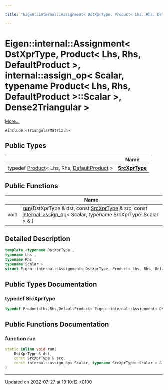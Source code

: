 ```yaml
---

title: "Eigen::internal::Assignment< DstXprType, Product< Lhs, Rhs, DefaultProduct >, internal::assign_op< Scalar, typename Product< Lhs, Rhs, DefaultProduct >::Scalar >, Dense2Triangular >"

---
```


# Eigen::internal::Assignment< DstXprType, Product< Lhs, Rhs, DefaultProduct >, internal::assign_op< Scalar, typename Product< Lhs, Rhs, DefaultProduct >::Scalar >, Dense2Triangular >



 [More...](#detailed-description)


`#include <TriangularMatrix.h>`

## Public Types

|                | Name           |
| -------------- | -------------- |
| typedef <a href="http://example.org/classes/classeigen_1_1product/">Product</a>< Lhs, Rhs, <a href="http://example.org/namespaces/namespaceeigen/#enumvalue-defaultproduct">DefaultProduct</a> > | **[SrcXprType](http://example.org/classes/structeigen_1_1internal_1_1assignment_3_01dstxprtype_00_01product_3_01lhs_00_01rhs_00_01defaultp69fc13a26b70f8bd0d7549042fd88469/#typedef-srcxprtype)**  |

## Public Functions

|                | Name           |
| -------------- | -------------- |
| void | **[run](http://example.org/classes/structeigen_1_1internal_1_1assignment_3_01dstxprtype_00_01product_3_01lhs_00_01rhs_00_01defaultp69fc13a26b70f8bd0d7549042fd88469/#function-run)**(DstXprType & dst, const <a href="http://example.org/classes/structeigen_1_1internal_1_1assignment_3_01dstxprtype_00_01product_3_01lhs_00_01rhs_00_01defaultp69fc13a26b70f8bd0d7549042fd88469/#typedef-srcxprtype">SrcXprType</a> & src, const <a href="http://example.org/classes/structeigen_1_1internal_1_1assign__op/">internal::assign_op</a>< Scalar, typename SrcXprType::Scalar > & ) |

## Detailed Description

```cpp
template <typename DstXprType ,
typename Lhs ,
typename Rhs ,
typename Scalar >
struct Eigen::internal::Assignment< DstXprType, Product< Lhs, Rhs, DefaultProduct >, internal::assign_op< Scalar, typename Product< Lhs, Rhs, DefaultProduct >::Scalar >, Dense2Triangular >;
```

## Public Types Documentation

### typedef SrcXprType

```cpp
typedef Product<Lhs,Rhs,DefaultProduct> Eigen::internal::Assignment< DstXprType, Product< Lhs, Rhs, DefaultProduct >, internal::assign_op< Scalar, typename Product< Lhs, Rhs, DefaultProduct >::Scalar >, Dense2Triangular >::SrcXprType;
```


## Public Functions Documentation

### function run

```cpp
static inline void run(
    DstXprType & dst,
    const SrcXprType & src,
    const internal::assign_op< Scalar, typename SrcXprType::Scalar > & 
)
```


-------------------------------

Updated on 2022-07-27 at 19:10:12 +0100